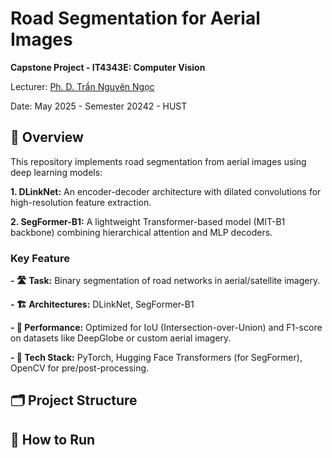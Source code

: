 # Road Segmentation for Aerial Images

**Capstone Project - IT4343E: Computer Vision**

Lecturer: [Ph. D. Trần Nguyên Ngọc]([https://soict.hust.edu.vn/pgs-ts-le-thanh-huong.html](https://soict.hust.edu.vn/tran-nguyen-ngoc.html))

Date: May 2025 - Semester 20242 - HUST


## 📌 Overview

This repository implements road segmentation from aerial images using deep learning models:

**1. DLinkNet:** An encoder-decoder architecture with dilated convolutions for high-resolution feature extraction.

**2. SegFormer-B1:** A lightweight Transformer-based model (MIT-B1 backbone) combining hierarchical attention and MLP decoders.

### Key Feature

**- 🛣️ Task:** Binary segmentation of road networks in aerial/satellite imagery.

**- 🏗️ Architectures:** DLinkNet, SegFormer-B1

**- 🚀 Performance:** Optimized for IoU (Intersection-over-Union) and F1-score on datasets like DeepGlobe or custom aerial imagery.

**- 🔧 Tech Stack:** PyTorch, Hugging Face Transformers (for SegFormer), OpenCV for pre/post-processing.

## 🗂️ Project Structure


## 🚀 How to Run

